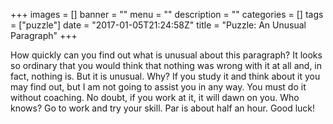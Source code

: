 +++
images = []
banner = ""
menu = ""
description = ""
categories = []
tags = ["puzzle"]
date = "2017-01-05T21:24:58Z"
title = "Puzzle: An Unusual Paragraph"
+++

How quickly can you find out what is unusual about this
paragraph? It looks so ordinary that you would think that
nothing was wrong with it at all and, in fact, nothing is.
But it is unusual. Why? If you study it and think about
it you may find out, but I am not going to assist you in
any way. You must do it without coaching. No doubt, if
you work at it, it will dawn on you. Who knows? Go to
work and try your skill. Par is about half an hour. Good luck!
